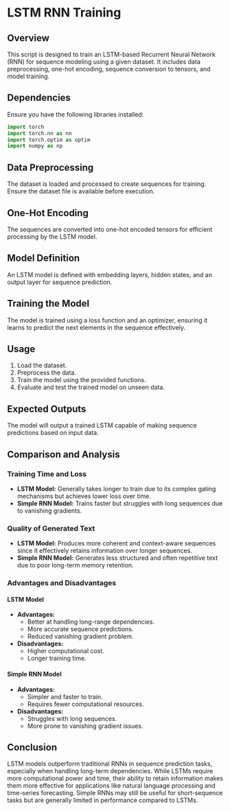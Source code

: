 # LSTM RNN Training

## Overview
This script is designed to train an LSTM-based Recurrent Neural Network (RNN) for sequence modeling using a given dataset. It includes data preprocessing, one-hot encoding, sequence conversion to tensors, and model training.

## Dependencies
Ensure you have the following libraries installed:
```python
import torch
import torch.nn as nn
import torch.optim as optim
import numpy as np
```

## Data Preprocessing
The dataset is loaded and processed to create sequences for training. Ensure the dataset file is available before execution.

## One-Hot Encoding
The sequences are converted into one-hot encoded tensors for efficient processing by the LSTM model.

## Model Definition
An LSTM model is defined with embedding layers, hidden states, and an output layer for sequence prediction.

## Training the Model
The model is trained using a loss function and an optimizer, ensuring it learns to predict the next elements in the sequence effectively.

## Usage
1. Load the dataset.
2. Preprocess the data.
3. Train the model using the provided functions.
4. Evaluate and test the trained model on unseen data.

## Expected Outputs
The model will output a trained LSTM capable of making sequence predictions based on input data.

## Comparison and Analysis
### Training Time and Loss
- **LSTM Model:** Generally takes longer to train due to its complex gating mechanisms but achieves lower loss over time.
- **Simple RNN Model:** Trains faster but struggles with long sequences due to vanishing gradients.

### Quality of Generated Text
- **LSTM Model:** Produces more coherent and context-aware sequences since it effectively retains information over longer sequences.
- **Simple RNN Model:** Generates less structured and often repetitive text due to poor long-term memory retention.

### Advantages and Disadvantages
#### **LSTM Model**
- **Advantages:**
  - Better at handling long-range dependencies.
  - More accurate sequence predictions.
  - Reduced vanishing gradient problem.
- **Disadvantages:**
  - Higher computational cost.
  - Longer training time.

#### **Simple RNN Model**
- **Advantages:**
  - Simpler and faster to train.
  - Requires fewer computational resources.
- **Disadvantages:**
  - Struggles with long sequences.
  - More prone to vanishing gradient issues.

## Conclusion
LSTM models outperform traditional RNNs in sequence prediction tasks, especially when handling long-term dependencies. While LSTMs require more computational power and time, their ability to retain information makes them more effective for applications like natural language processing and time-series forecasting. Simple RNNs may still be useful for short-sequence tasks but are generally limited in performance compared to LSTMs.
